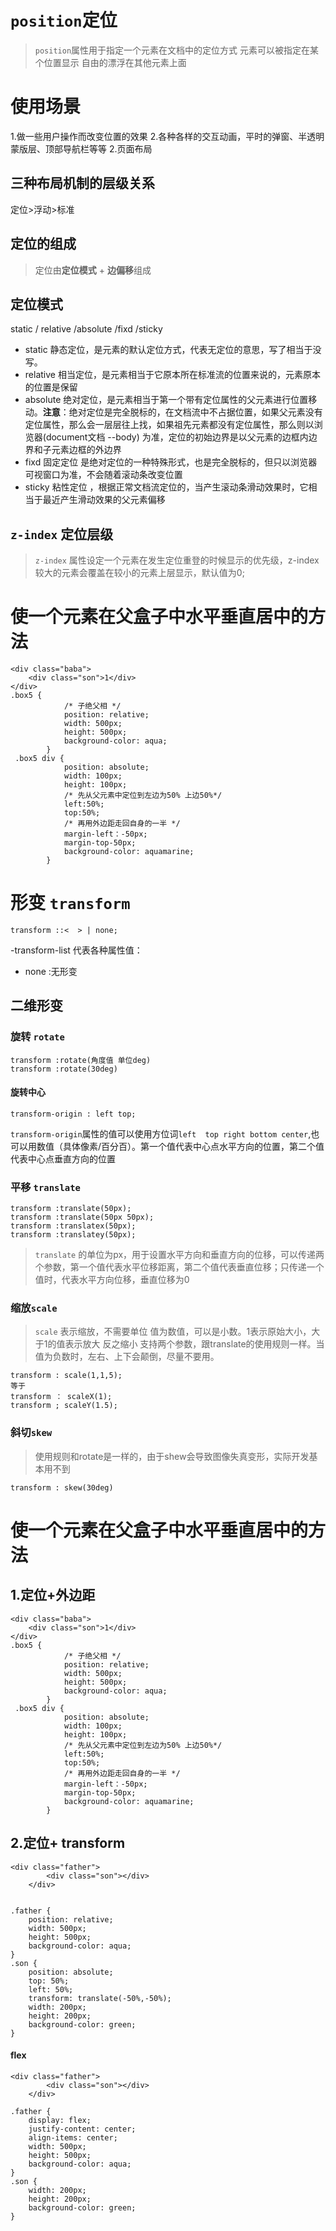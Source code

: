 # `position`定位
> `position`属性用于指定一个元素在文档中的定位方式 元素可以被指定在某个位置显示 自由的漂浮在其他元素上面

# 使用场景
1.做一些用户操作而改变位置的效果
2.各种各样的交互动画，平时的弹窗、半透明蒙版层、顶部导航栏等等
2.页面布局

## 三种布局机制的层级关系
定位>浮动>标准

## 定位的组成
> 定位由**定位模式** + **边偏移**组成

## 定位模式
static / relative /absolute /fixd /sticky

- static 静态定位，是元素的默认定位方式，代表无定位的意思，写了相当于没写。
- relative 相当定位，是元素相当于它原本所在标准流的位置来说的，元素原本的位置是保留
- absolute  绝对定位，是元素相当于第一个带有定位属性的父元素进行位置移动。**注意**：绝对定位是完全脱标的，在文档流中不占据位置，如果父元素没有定位属性，那么会一层层往上找，如果祖先元素都没有定位属性，那么则以浏览器(document文档  --body) 为准，定位的初始边界是以父元素的边框内边界和子元素边框的外边界
- fixd 固定定位 是绝对定位的一种特殊形式，也是完全脱标的，但只以浏览器可视窗口为准，不会随着滚动条改变位置
- sticky 粘性定位 ，根据正常文档流定位的，当产生滚动条滑动效果时，它相当于最近产生滑动效果的父元素偏移

## `z-index` 定位层级
> `z-index` 属性设定一个元素在发生定位重登的时候显示的优先级，z-index较大的元素会覆盖在较小的元素上层显示，默认值为0;


# 使一个元素在父盒子中水平垂直居中的方法

```
<div class="baba">
    <div class="son">1</div> 
</div>
.box5 {
            /* 子绝父相 */
            position: relative;
            width: 500px;
            height: 500px;
            background-color: aqua;
        }
 .box5 div {
            position: absolute;
            width: 100px;
            height: 100px;
            /* 先从父元素中定位到左边为50% 上边50%*/
            left:50%;
            top:50%;
            /* 再用外边距走回自身的一半 */
            margin-left：-50px;
            margin-top-50px;
            background-color: aquamarine;
        }
```

#  形变 `transform`
```
transform ::<  > | none;
```

-transform-list  代表各种属性值：
- none :无形变

## 二维形变

### 旋转 `rotate`
```
transform :rotate(角度值 单位deg)
transform :rotate(30deg)
```

#### 旋转中心
```
transform-origin : left top;
```
`transform-origin`属性的值可以使用方位词`left  top right bottom center`,也可以用数值（具体像素/百分百）。第一个值代表中心点水平方向的位置，第二个值代表中心点垂直方向的位置

### 平移 `translate`
```
transform :translate(50px);
transform :translate(50px 50px);
transform :translatex(50px);
transform :translatey(50px);
```

> `translate` 的单位为px，用于设置水平方向和垂直方向的位移，可以传递两个参数，第一个值代表水平位移距离，第二个值代表垂直位移；只传递一个值时，代表水平方向位移，垂直位移为0

### 缩放`scale`

> `scale` 表示缩放，不需要单位 值为数值，可以是小数。1表示原始大小，大于1的值表示放大 反之缩小  支持两个参数，跟translate的使用规则一样。当值为负数时，左右、上下会颠倒，尽量不要用。 

```
transform : scale(1,1,5);
等于
transform ： scaleX(1);
transform ; scaleY(1.5);
```
### 斜切`skew`
> 使用规则和rotate是一样的，由于shew会导致图像失真变形，实际开发基本用不到

```
transform : skew(30deg)
```

# 使一个元素在父盒子中水平垂直居中的方法
## 1.定位+外边距
```
<div class="baba">
    <div class="son">1</div> 
</div>
.box5 {
            /* 子绝父相 */
            position: relative;
            width: 500px;
            height: 500px;
            background-color: aqua;
        }
 .box5 div {
            position: absolute;
            width: 100px;
            height: 100px;
            /* 先从父元素中定位到左边为50% 上边50%*/
            left:50%;
            top:50%;
            /* 再用外边距走回自身的一半 */
            margin-left：-50px;
            margin-top-50px;
            background-color: aquamarine;
        }
```
## 2.定位+ transform

```
<div class="father">
        <div class="son"></div>
    </div>


.father {
    position: relative;
    width: 500px;
    height: 500px;
    background-color: aqua;
}
.son {
    position: absolute;
    top: 50%;
    left: 50%;
    transform: translate(-50%,-50%);
    width: 200px;
    height: 200px;
    background-color: green;
}
```

#### flex 
```
<div class="father">
        <div class="son"></div>
    </div>
    
.father {
    display: flex;
    justify-content: center;
    align-items: center;
    width: 500px;
    height: 500px;
    background-color: aqua;
}
.son {
    width: 200px;
    height: 200px;
    background-color: green;
}
```